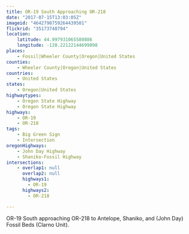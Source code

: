 ```yaml
---
title: OR-19 South Approaching OR-218
date: "2017-07-15T13:03:05Z"
imageid: "4642798759264439501"
flickrid: "35173748794"
location:
    latitude: 44.997931065580886
    longitude: -120.22122144699098
places:
    - Fossil|Wheeler County|Oregon|United States
counties:
    - Wheeler County|Oregon|United States
countries:
    - United States
states:
    - Oregon|United States
highwaytypes:
    - Oregon State Highway
    - Oregon State Highway
highways:
    - OR-19
    - OR-218
tags:
    - Big Green Sign
    - Intersection
oregonHighways:
    - John Day Highway
    - Shaniko-Fossil Highway
intersections:
    - overlap1: null
      overlap2: null
      highways1:
        - OR-19
      highways2:
        - OR-218

---
```

OR-19 South approaching OR-218 to Antelope, Shaniko, and (John Day) Fossil Beds (Clarno Unit).